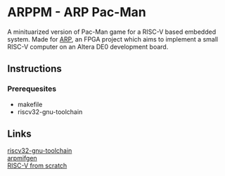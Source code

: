 # ARPPM - ARP Pac-Man
A minituarized version of Pac-Man game for a RISC-V based embedded system. Made for [ARP](https://github.com/kiclu/ARP), an FPGA project which aims to implement a small RISC-V computer on an Altera DE0 development board.
## Instructions
### Prerequesites
- makefile
- riscv32-gnu-toolchain
## Links
[riscv32-gnu-toolchain](https://github.com/riscv-collab/riscv-gnu-toolchain)\
[arpmifgen](https://github.com/kiclu/arpmifgen)\
[RISC-V from scratch](https://twilco.github.io/)
